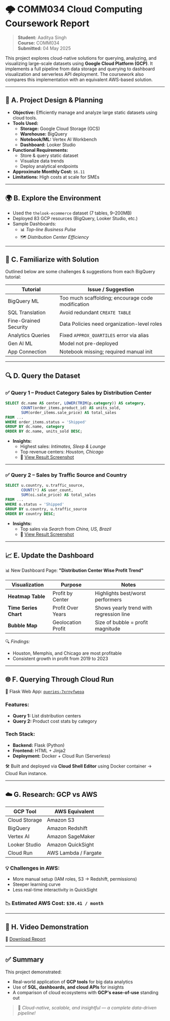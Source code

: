
# 🌩️ COMM034 Cloud Computing Coursework Report

> **Student:** Aaditya Singh  
> **Course:** COMM034  
> **Submitted:** 04 May 2025  

This project explores cloud-native solutions for querying, analyzing, and visualizing large-scale datasets using **Google Cloud Platform (GCP)**. It implements a full pipeline from data storage and querying to dashboard visualization and serverless API deployment. The coursework also compares this implementation with an equivalent AWS-based solution.

---

## 📐 A. Project Design & Planning

- **Objective:** Efficiently manage and analyze large static datasets using cloud tools.
- **Tools Used:**
  - **Storage:** Google Cloud Storage (GCS)
  - **Warehouse:** BigQuery
  - **Notebook/ML:** Vertex AI Workbench
  - **Dashboard:** Looker Studio
- **Functional Requirements:**
  - Store & query static dataset
  - Visualize data trends
  - Deploy analytical endpoints
- **Approximate Monthly Cost:** `$6.11`
- **Limitations:** High costs at scale for SMEs

---

## 🌍 B. Explore the Environment

- Used the `thelook-ecommerce` dataset (7 tables, 9–200MB)
- Deployed 83 GCP resources (BigQuery, Looker Studio, etc.)
- Sample Dashboards:
  - 📊 *Top-line Business Pulse*
  - 🗺️ *Distribution Center Efficiency*

---

## 📘 C. Familiarize with Solution

Outlined below are some challenges & suggestions from each BigQuery tutorial:

| Tutorial | Issue / Suggestion |
|---------|--------------------|
| BigQuery ML | Too much scaffolding; encourage code modification |
| SQL Translation | Avoid redundant `CREATE TABLE` |
| Fine-Grained Security | Data Policies need organization-level roles |
| Analytics Queries | Fixed `APPROX_QUARTILES` error via alias |
| Gen AI ML | Model not pre-deployed |
| App Connection | Notebook missing; required manual init |

---

## 🔍 D. Query the Dataset

### ✅ Query 1 – Product Category Sales by Distribution Center

```sql
SELECT dc.name AS center, LOWER(TRIM(p.category)) AS category,
       COUNT(order_items.product_id) AS units_sold,
       SUM(order_items.sale_price) AS total_sales
FROM ...
WHERE order_items.status = 'Shipped'
GROUP BY dc.name, category
ORDER BY dc.name, units_sold DESC;
```

- **Insights:**  
  - Highest sales: *Intimates, Sleep & Lounge*  
  - Top revenue centers: *Houston, Chicago*  
  - 📎 [View Result Screenshot](https://drive.google.com/file/d/10eHz407DWveKSJfiotPimIIxraXSLjZm/view?usp=sharing)

---

### ✅ Query 2 – Sales by Traffic Source and Country

```sql
SELECT u.country, u.traffic_source,
       COUNT(*) AS user_count,
       SUM(oi.sale_price) AS total_sales
FROM ...
WHERE o.status = 'Shipped'
GROUP BY u.country, u.traffic_source
ORDER BY country DESC;
```

- **Insights:**  
  - Top sales via *Search* from *China, US, Brazil*  
  - 📎 [View Result Screenshot](https://drive.google.com/file/d/1Bx5lABZ0cKbMjOItkGuvG2BnwrB83Jfz/view?usp=sharing)

---

## 📈 E. Update the Dashboard

📊 New Dashboard Page: **"Distribution Center Wise Profit Trend"**

| Visualization | Purpose | Notes |
|---------------|---------|-------|
| **Heatmap Table** | Profit by Center | Highlights best/worst performers |
| **Time Series Chart** | Profit Over Years | Shows yearly trend with regression line |
| **Bubble Map** | Geolocation Profit | Size of bubble = profit magnitude |

🔍 *Findings:*  
- Houston, Memphis, and Chicago are most profitable  
- Consistent growth in profit from 2019 to 2023

---

## 🌐 F. Querying Through Cloud Run

🧪 Flask Web App: [`queries-7xrnyfweoa`](https://queries-7xrnyfweoa-uc.a.run.app/)

### Features:
- **Query 1:** List distribution centers
- **Query 2:** Product cost stats by category

### Tech Stack:
- **Backend:** Flask (Python)
- **Frontend:** HTML + Jinja2
- **Deployment:** Docker + Cloud Run (Serverless)

🛠️ Built and deployed via **Cloud Shell Editor** using Docker container → Cloud Run instance.

---

## ☁️ G. Research: GCP vs AWS

| GCP Tool | AWS Equivalent |
|----------|----------------|
| Cloud Storage | Amazon S3 |
| BigQuery | Amazon Redshift |
| Vertex AI | Amazon SageMaker |
| Looker Studio | Amazon QuickSight |
| Cloud Run | AWS Lambda / Fargate |

### 💡 Challenges in AWS:
- More manual setup (IAM roles, S3 → Redshift, permissions)
- Steeper learning curve
- Less real-time interactivity in QuickSight

### 📉 Estimated AWS Cost: `$30.41 / month`

---

## 🎥 H. Video Demonstration

📄 [Download Report](https://surreyac-my.sharepoint.com/:w:/r/personal/as06670_surrey_ac_uk/Documents/CC%20Coursework%20Report.docx?d=w0c435b11e7084fb79416b6a2a36f504a&csf=1&web=1&e=kQBXEq)

---

## ✅ Summary

This project demonstrated:
- Real-world application of **GCP tools** for big data analytics
- Use of **SQL, dashboards, and cloud APIs** for insights
- A comparison of cloud ecosystems with **GCP's ease-of-use** standing out

> 🚀 *Cloud-native, scalable, and insightful — a complete data-driven pipeline!*
